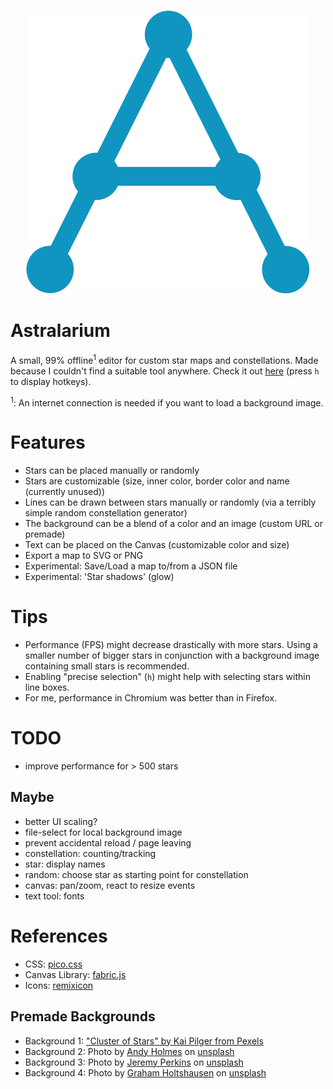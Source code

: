 <p align="center">
    <img src="logo.svg" alt="Astralarium Logo" />
</p>

# Astralarium
A small, 99% offline<sup>1</sup> editor for custom star maps and constellations.
Made because I couldn't find a suitable tool anywhere.
Check it out [here](https://tarenethil.github.io/astralarium/) (press `h` to display hotkeys).

<sup>1</sup>: An internet connection is needed if you want to load a background image.

# Features
* Stars can be placed manually or randomly
* Stars are customizable (size, inner color, border color and name (currently unused))
* Lines can be drawn between stars manually or randomly (via a terribly simple random constellation generator)
* The background can be a blend of a color and an image (custom URL or premade)
* Text can be placed on the Canvas (customizable color and size)
* Export a map to SVG or PNG
* Experimental: Save/Load a map to/from a JSON file
* Experimental: 'Star shadows' (glow)

# Tips
* Performance (FPS) might decrease drastically with more stars. Using a smaller number of bigger stars in conjunction with a background image containing small stars is recommended.
* Enabling "precise selection" (`h`) might help with selecting stars within line boxes.
* For me, performance in Chromium was better than in Firefox.

# TODO
* improve performance for > 500 stars

## Maybe
* better UI scaling?
* file-select for local background image
* prevent accidental reload / page leaving
* constellation: counting/tracking
* star: display names
* random: choose star as starting point for constellation
* canvas: pan/zoom, react to resize events
* text tool: fonts

# References
* CSS: [pico.css](https://picocss.com/)
* Canvas Library: [fabric.js](http://fabricjs.com)
* Icons: [remixicon](https://remixicon.com/)

## Premade Backgrounds
* Background 1: ["Cluster of Stars" by Kai Pilger from Pexels](https://www.pexels.com/photo/cluster-of-stars-1341279/)
* Background 2: Photo by [Andy Holmes](https://unsplash.com/@andyjh07?) on [unsplash](https://unsplash.com/wallpapers/nature/star)
* Background 3: Photo by [Jeremy Perkins](https://unsplash.com/@jeremyperkins) on [unsplash](https://unsplash.com/wallpapers/nature/star)
* Background 4: Photo by [Graham Holtshausen](https://unsplash.com/@freedomstudios) on [unsplash](https://unsplash.com/wallpapers/nature/star)
